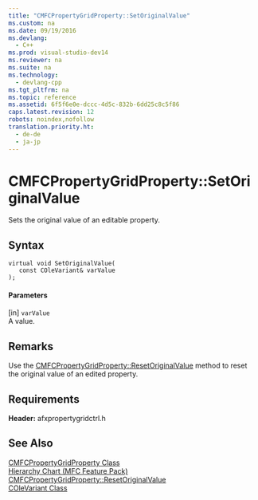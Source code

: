 ```yaml
---
title: "CMFCPropertyGridProperty::SetOriginalValue"
ms.custom: na
ms.date: 09/19/2016
ms.devlang: 
  - C++
ms.prod: visual-studio-dev14
ms.reviewer: na
ms.suite: na
ms.technology: 
  - devlang-cpp
ms.tgt_pltfrm: na
ms.topic: reference
ms.assetid: 6f5f6e0e-dccc-4d5c-832b-6dd25c8c5f86
caps.latest.revision: 12
robots: noindex,nofollow
translation.priority.ht: 
  - de-de
  - ja-jp
---
```

# CMFCPropertyGridProperty::SetOriginalValue
Sets the original value of an editable property.  
  
## Syntax  
  
```  
virtual void SetOriginalValue(  
   const COleVariant& varValue  
);  
```  
  
#### Parameters  
 [in] `varValue`  
 A value.  
  
## Remarks  
 Use the [CMFCPropertyGridProperty::ResetOriginalValue](../vs140/CMFCPropertyGridProperty--ResetOriginalValue.md) method to reset the original value of an edited property.  
  
## Requirements  
 **Header:** afxpropertygridctrl.h  
  
## See Also  
 [CMFCPropertyGridProperty Class](../vs140/CMFCPropertyGridProperty-Class.md)   
 [Hierarchy Chart (MFC Feature Pack)](../vs140/Hierarchy-Chart.md)   
 [CMFCPropertyGridProperty::ResetOriginalValue](../vs140/CMFCPropertyGridProperty--ResetOriginalValue.md)   
 [COleVariant Class](../vs140/COleVariant-Class.md)